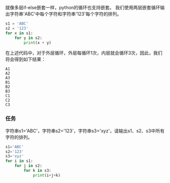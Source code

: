 就像多层if-else嵌套一样，python的循环也支持嵌套。
我们使用两层嵌套循环输出字符串'ABC'中每个字符和字符串'123'每个字符的排列。
```python
s1 = 'ABC'
s2 = '123'
for x in s1:
    for y in s2:
        print(x + y)
```

在上述代码中，对于外层循环，外层每循环1次，内层就会循环3次，因此，我们将会得到如下结果：
```
A1
A2
A3
B1
B2
B3
C1
C2
C3
```
### 任务
字符串s1='ABC'，字符串s2='123'，字符串s3='xyz'，请输出s1、s2、s3中所有字符的排列。
```python
s1='ABC'
s2='123'
s3='xyz'
for i in s1:
    for j in s2:
        for k in s3:
            print(i+j+k)
```